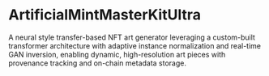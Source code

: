 # ArtificialMintMasterKitUltra
A neural style transfer-based NFT art generator leveraging a custom-built transformer architecture with adaptive instance normalization and real-time GAN inversion, enabling dynamic, high-resolution art pieces with provenance tracking and on-chain metadata storage.
